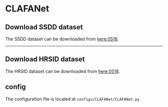 # CLAFANet

## Download SSDD dataset

The SSDD dataset can be downloaded from [here:0518](https://pan.baidu.com/s/1_uezALB6eZ7DiPIozFoGJQ).


---

## Download HRSID dataset
The HRSID dataset can be downloaded from [here:0518](https://pan.baidu.com/s/1vks9fj64Bb06U170GNL7mw).

## config
The configuration file is located at `configs/CLAFANet/CLAFANet.py`
